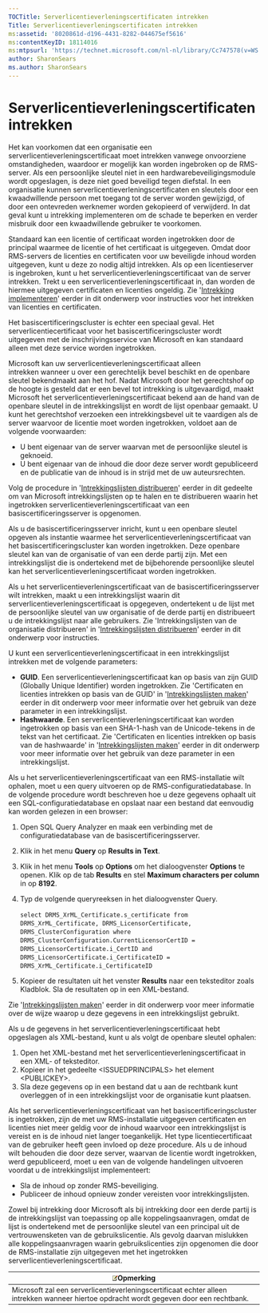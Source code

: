 ```yaml
---
TOCTitle: Serverlicentieverleningscertificaten intrekken
Title: Serverlicentieverleningscertificaten intrekken
ms:assetid: '8020861d-d196-4431-8282-044675ef5616'
ms:contentKeyID: 18114016
ms:mtpsurl: 'https://technet.microsoft.com/nl-nl/library/Cc747578(v=WS.10)'
author: SharonSears
ms.author: SharonSears
---
```


Serverlicentieverleningscertificaten intrekken
==============================================

Het kan voorkomen dat een organisatie een serverlicentieverleningscertificaat moet intrekken vanwege onvoorziene omstandigheden, waardoor er mogelijk kan worden ingebroken op de RMS-server. Als een persoonlijke sleutel niet in een hardwarebeveiligingsmodule wordt opgeslagen, is deze niet goed beveiligd tegen diefstal. In een organisatie kunnen serverlicentieverleningscertificaten en sleutels door een kwaadwillende persoon met toegang tot de server worden gewijzigd, of door een ontevreden werknemer worden gekopieerd of verwijderd. In dat geval kunt u intrekking implementeren om de schade te beperken en verder misbruik door een kwaadwillende gebruiker te voorkomen.

Standaard kan een licentie of certificaat worden ingetrokken door de principal waarmee de licentie of het certificaat is uitgegeven. Omdat door RMS-servers de licenties en certificaten voor uw beveiligde inhoud worden uitgegeven, kunt u deze zo nodig altijd intrekken. Als op een licentieserver is ingebroken, kunt u het serverlicentieverleningscertificaat van de server intrekken. Trekt u een serverlicentieverleningscertificaat in, dan worden de hiermee uitgegeven certificaten en licenties ongeldig. Zie '[Intrekking implementeren](https://technet.microsoft.com/4735f060-7197-4ae2-830a-f91bcc4de30a)' eerder in dit onderwerp voor instructies voor het intrekken van licenties en certificaten.

Het basiscertificeringscluster is echter een speciaal geval. Het serverlicentiecertificaat voor het basiscertificeringscluster wordt uitgegeven met de inschrijvingsservice van Microsoft en kan standaard alleen met deze service worden ingetrokken.

Microsoft kan uw serverlicentieverleningscertificaat alleen intrekken wanneer u over een gerechtelijk bevel beschikt en de openbare sleutel bekendmaakt aan het hof. Nadat Microsoft door het gerechtshof op de hoogte is gesteld dat er een bevel tot intrekking is uitgevaardigd, maakt Microsoft het serverlicentieverleningscertificaat bekend aan de hand van de openbare sleutel in de intrekkingslijst en wordt de lijst openbaar gemaakt. U kunt het gerechtshof verzoeken een intrekkingsbevel uit te vaardigen als de server waarvoor de licentie moet worden ingetrokken, voldoet aan de volgende voorwaarden:

-   U bent eigenaar van de server waarvan met de persoonlijke sleutel is geknoeid.
-   U bent eigenaar van de inhoud die door deze server wordt gepubliceerd en de publicatie van de inhoud is in strijd met de uw auteursrechten.

Volg de procedure in '[Intrekkingslijsten distribueren](https://technet.microsoft.com/e331338b-66d4-45e4-8d3f-acccf2302ac4)' eerder in dit gedeelte om van Microsoft intrekkingslijsten op te halen en te distribueren waarin het ingetrokken serverlicentieverleningscertificaat van een basiscertificeringsserver is opgenomen.

Als u de basiscertificeringsserver inricht, kunt u een openbare sleutel opgeven als instantie waarmee het serverlicentieverleningscertificaat van het basiscertificeringscluster kan worden ingetrokken. Deze openbare sleutel kan van de organisatie of van een derde partij zijn. Met een intrekkingslijst die is ondertekend met de bijbehorende persoonlijke sleutel kan het serverlicentieverleningscertificaat worden ingetrokken.

Als u het serverlicentieverleningscertificaat van de basiscertificeringsserver wilt intrekken, maakt u een intrekkingslijst waarin dit serverlicentieverleningscertificaat is opgegeven, ondertekent u de lijst met de persoonlijke sleutel van uw organisatie of de derde partij en distribueert u de intrekkingslijst naar alle gebruikers. Zie 'Intrekkingslijsten van de organisatie distribueren' in '[Intrekkingslijsten distribueren](https://technet.microsoft.com/e331338b-66d4-45e4-8d3f-acccf2302ac4)' eerder in dit onderwerp voor instructies.

U kunt een serverlicentieverleningscertificaat in een intrekkingslijst intrekken met de volgende parameters:

-   **GUID**. Een serverlicentieverleningscertificaat kan op basis van zijn GUID (Globally Unique Identifier) worden ingetrokken. Zie 'Certificaten en licenties intrekken op basis van de GUID' in '[Intrekkingslijsten maken](https://technet.microsoft.com/1ef75199-3344-4225-84de-a863a777696a)' eerder in dit onderwerp voor meer informatie over het gebruik van deze parameter in een intrekkingslijst.
-   **Hashwaarde**. Een serverlicentieverleningscertificaat kan worden ingetrokken op basis van een SHA-1-hash van de Unicode-tekens in de tekst van het certificaat. Zie 'Certificaten en licenties intrekken op basis van de hashwaarde' in '[Intrekkingslijsten maken](https://technet.microsoft.com/1ef75199-3344-4225-84de-a863a777696a)' eerder in dit onderwerp voor meer informatie over het gebruik van deze parameter in een intrekkingslijst.

Als u het serverlicentieverleningscertificaat van een RMS-installatie wilt ophalen, moet u een query uitvoeren op de RMS-configuratiedatabase. In de volgende procedure wordt beschreven hoe u deze gegevens ophaalt uit een SQL-configuratiedatabase en opslaat naar een bestand dat eenvoudig kan worden gelezen in een browser:

1.  Open SQL Query Analyzer en maak een verbinding met de configuratiedatabase van de basiscertificeringsserver.
2.  Klik in het menu **Query** op **Results in Text**.
3.  Klik in het menu **Tools** op **Options** om het dialoogvenster **Options** te openen. Klik op de tab **Results** en stel **Maximum characters per column** in op **8192**.
4. Typ de volgende queryreeksen in het dialoogvenster Query.

    ```select DRMS_XrML_Certificate.s_certificate from DRMS_XrML_Certificate, DRMS_LicensorCertificate, DRMS_ClusterConfiguration where DRMS_ClusterConfiguration.CurrentLicensorCertID = DRMS_LicensorCertificate.i_CertID and DRMS_LicensorCertificate.i_CertificateID = DRMS_XrML_Certificate.i_CertificateID```
    
1.  Kopieer de resultaten uit het venster **Results** naar een teksteditor zoals Kladblok. Sla de resultaten op in een XML-bestand.

Zie '[Intrekkingslijsten maken](https://technet.microsoft.com/1ef75199-3344-4225-84de-a863a777696a)' eerder in dit onderwerp voor meer informatie over de wijze waarop u deze gegevens in een intrekkingslijst gebruikt.

Als u de gegevens in het serverlicentieverleningscertificaat hebt opgeslagen als XML-bestand, kunt u als volgt de openbare sleutel ophalen:

1.  Open het XML-bestand met het serverlicentieverleningscertificaat in een XML- of teksteditor.
2.  Kopieer in het gedeelte &lt;ISSUEDPRINCIPALS&gt; het element &lt;PUBLICKEY&gt;.
3.  Sla deze gegevens op in een bestand dat u aan de rechtbank kunt overleggen of in een intrekkingslijst voor de organisatie kunt plaatsen.

Als het serverlicentieverleningscertificaat van het basiscertificeringscluster is ingetrokken, zijn de met uw RMS-installatie uitgegeven certificaten en licenties niet meer geldig voor de inhoud waarvoor een intrekkingslijst is vereist en is de inhoud niet langer toegankelijk. Het type licentiecertificaat van de gebruiker heeft geen invloed op deze procedure. Als u de inhoud wilt behouden die door deze server, waarvan de licentie wordt ingetrokken, werd gepubliceerd, moet u een van de volgende handelingen uitvoeren voordat u de intrekkingslijst implementeert:

-   Sla de inhoud op zonder RMS-beveiliging.
-   Publiceer de inhoud opnieuw zonder vereisten voor intrekkingslijsten.

Zowel bij intrekking door Microsoft als bij intrekking door een derde partij is de intrekkingslijst van toepassing op alle koppelingsaanvragen, omdat de lijst is ondertekend met de persoonlijke sleutel van een principal uit de vertrouwensketen van de gebruikslicentie. Als gevolg daarvan mislukken alle koppelingsaanvragen waarin gebruikslicenties zijn opgenomen die door de RMS-installatie zijn uitgegeven met het ingetrokken serverlicentieverleningscertificaat.

| ![](/security-updates/images/Cc747578.note(WS.10).gif)Opmerking                                                               |
|------------------------------------------------------------------------------------------------------------------------------------------|
| Microsoft zal een serverlicentieverleningscertificaat echter alleen intrekken wanneer hiertoe opdracht wordt gegeven door een rechtbank. |
